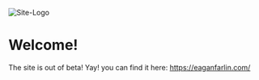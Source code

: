 ![Site-Logo](/Global/Images/Site-Logo.png)

# Welcome!
The site is out of beta! Yay! you can find it here: https://eaganfarlin.com/